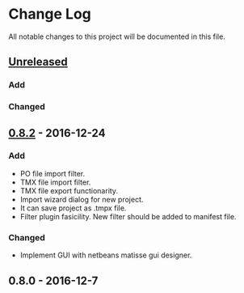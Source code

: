 # Change Log
All notable changes to this project will be documented in this file.

## [Unreleased]
### Add

### Changed


## [0.8.2] - 2016-12-24
### Add
- PO file import filter.
- TMX file import filter.
- TMX file export functionarity.
- Import wizard dialog for new project.
- It can save project as .tmpx file.
- Filter plugin fasicility.
  New filter should be added to manifest file.

### Changed
- Implement GUI with netbeans matisse gui designer.


## 0.8.0 - 2016-12-7


[Unreleased]: https://github.com/miurahr/tmpotter/compare/v0.8.2...HEAD
[0.8.2]: https://github.com/miurahr/tmpotter/compare/v0.8.0...v0.8.2
